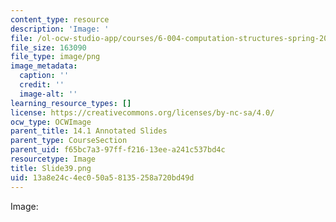 ```yaml
---
content_type: resource
description: 'Image: '
file: /ol-ocw-studio-app/courses/6-004-computation-structures-spring-2017/13a8e24c4ec050a58135258a720bd49d_Slide39.png
file_size: 163090
file_type: image/png
image_metadata:
  caption: ''
  credit: ''
  image-alt: ''
learning_resource_types: []
license: https://creativecommons.org/licenses/by-nc-sa/4.0/
ocw_type: OCWImage
parent_title: 14.1 Annotated Slides
parent_type: CourseSection
parent_uid: f65bc7a3-97ff-f216-13ee-a241c537bd4c
resourcetype: Image
title: Slide39.png
uid: 13a8e24c-4ec0-50a5-8135-258a720bd49d
---
```

Image: 